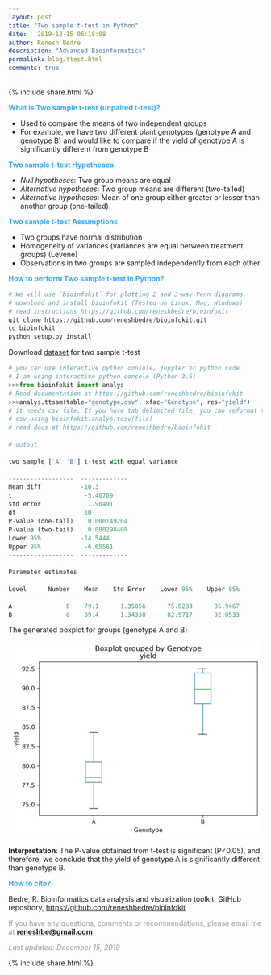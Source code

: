 ```yaml
---
layout: post
title: "Two sample t-test in Python"
date:   2019-12-15 06:18:08
author: Renesh Bedre
description: "Advanced Bioinformatics"
permalink: blog/ttest.html
comments: true
---
```


<p>
{% include  share.html %}
</p>

**<span style="color:#33a8ff">What is Two sample t-test (unpaired t-test)?</span>**
 - Used to compare the means of two independent groups 
 - For example, we have two different plant genotypes (genotype A and genotype B) and would like to compare if the yield
   of genotype A is significantly different from genotype B

**<span style="color:#33a8ff">Two sample t-test Hypotheses</span>**
 - <i>Null hypotheses</i>: Two group means are equal  
 - <i>Alternative hypotheses</i>: Two group means are different (two-tailed)
 - <i>Alternative hypotheses</i>: Mean of one group either greater or lesser than another group (one-tailed)
 
**<span style="color:#33a8ff">Two sample t-test Assumptions</span>** 
 - Two groups have normal distribution
 - Homogeneity of variances (variances are equal between treatment groups) (Levene)
 - Observations in two groups are sampled independently from each other

**<span style="color:#33a8ff">How to perform Two sample t-test in Python?</span>**

```python
# We will use `bioinfokit` for plotting 2 and 3-way Venn diagrams.
# download and install bioinfokit (Tested on Linux, Mac, Windows) 
# read instructions https://github.com/reneshbedre/bioinfokit
git clone https://github.com/reneshbedre/bioinfokit.git
cd bioinfokit
python setup.py install
```   

Download <a href="/myfiles/ttest/genotype.csv">dataset</a> for two sample t-test 
```python
# you can use interactive python console, jupyter or python code
# I am using interactive python console (Python 3.6)
>>>from bioinfokit import analys
# Read documentation at https://github.com/reneshbedre/bioinfokit
>>>analys.ttsam(table="genotype.csv", xfac="Genotype", res="yield")
# it needs csv file. If you have tab delimited file, you can reformat to
# csv using bioinfokit.analys.tcsv(file) 
# read docs at https://github.com/reneshbedre/bioinfokit

# output

two sample ['A' 'B'] t-test with equal variance

------------------  -------------
Mean diff           -10.3
t                    -5.40709
std error             1.90491
df                   10
P-value (one-tail)    0.000149204
P-value (two-tail)    0.000298408
Lower 95%           -14.5444
Upper 95%            -6.05561
------------------  -------------

Parameter estimates

Level      Number    Mean    Std Error    Lower 95%    Upper 95%
-------  --------  ------  -----------  -----------  -----------
A               6    79.1      1.35056      75.6283      85.9467
B               6    89.4      1.34338      82.5717      92.8533

```

The generated boxplot for groups (genotype A and B)
<p align="center">
<img src="/myfiles/ttest/ttsam_boxplot.png" width="500">
</p>

<b>Interpretation</b>: The P-value obtained from t-test is significant (P<0.05), and therefore, we conclude 
that the yield of genotype A is significantly different than genotype B.

**<span style="color:#33a8ff">How to cite?</span>**

Bedre, R. Bioinformatics data analysis and visualization toolkit. GitHub repository, <a href="https://github.com/reneshbedre/bioinfokit">https://github.com/reneshbedre/bioinfokit</a>

<span style="color:#9e9696">If you have any questions, comments or recommendations, please email me at 
<b>reneshbe@gmail.com</b></span>
    
<span style="color:#9e9696"><i> Last updated: December 15, 2019</i> </span>    

<p>
{% include  share.html %}
</p>